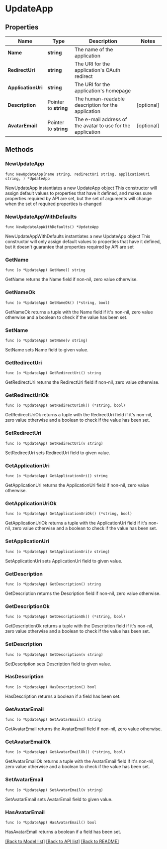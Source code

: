 # UpdateApp

## Properties

Name | Type | Description | Notes
------------ | ------------- | ------------- | -------------
**Name** | **string** | The name of the application | 
**RedirectUri** | **string** | The URI for the application&#39;s OAuth redirect | 
**ApplicationUri** | **string** | The URI for the application&#39;s homepage | 
**Description** | Pointer to **string** | The human-readable description for the application | [optional] 
**AvatarEmail** | Pointer to **string** | The e-mail address of the avatar to use for the application | [optional] 

## Methods

### NewUpdateApp

`func NewUpdateApp(name string, redirectUri string, applicationUri string, ) *UpdateApp`

NewUpdateApp instantiates a new UpdateApp object
This constructor will assign default values to properties that have it defined,
and makes sure properties required by API are set, but the set of arguments
will change when the set of required properties is changed

### NewUpdateAppWithDefaults

`func NewUpdateAppWithDefaults() *UpdateApp`

NewUpdateAppWithDefaults instantiates a new UpdateApp object
This constructor will only assign default values to properties that have it defined,
but it doesn't guarantee that properties required by API are set

### GetName

`func (o *UpdateApp) GetName() string`

GetName returns the Name field if non-nil, zero value otherwise.

### GetNameOk

`func (o *UpdateApp) GetNameOk() (*string, bool)`

GetNameOk returns a tuple with the Name field if it's non-nil, zero value otherwise
and a boolean to check if the value has been set.

### SetName

`func (o *UpdateApp) SetName(v string)`

SetName sets Name field to given value.


### GetRedirectUri

`func (o *UpdateApp) GetRedirectUri() string`

GetRedirectUri returns the RedirectUri field if non-nil, zero value otherwise.

### GetRedirectUriOk

`func (o *UpdateApp) GetRedirectUriOk() (*string, bool)`

GetRedirectUriOk returns a tuple with the RedirectUri field if it's non-nil, zero value otherwise
and a boolean to check if the value has been set.

### SetRedirectUri

`func (o *UpdateApp) SetRedirectUri(v string)`

SetRedirectUri sets RedirectUri field to given value.


### GetApplicationUri

`func (o *UpdateApp) GetApplicationUri() string`

GetApplicationUri returns the ApplicationUri field if non-nil, zero value otherwise.

### GetApplicationUriOk

`func (o *UpdateApp) GetApplicationUriOk() (*string, bool)`

GetApplicationUriOk returns a tuple with the ApplicationUri field if it's non-nil, zero value otherwise
and a boolean to check if the value has been set.

### SetApplicationUri

`func (o *UpdateApp) SetApplicationUri(v string)`

SetApplicationUri sets ApplicationUri field to given value.


### GetDescription

`func (o *UpdateApp) GetDescription() string`

GetDescription returns the Description field if non-nil, zero value otherwise.

### GetDescriptionOk

`func (o *UpdateApp) GetDescriptionOk() (*string, bool)`

GetDescriptionOk returns a tuple with the Description field if it's non-nil, zero value otherwise
and a boolean to check if the value has been set.

### SetDescription

`func (o *UpdateApp) SetDescription(v string)`

SetDescription sets Description field to given value.

### HasDescription

`func (o *UpdateApp) HasDescription() bool`

HasDescription returns a boolean if a field has been set.

### GetAvatarEmail

`func (o *UpdateApp) GetAvatarEmail() string`

GetAvatarEmail returns the AvatarEmail field if non-nil, zero value otherwise.

### GetAvatarEmailOk

`func (o *UpdateApp) GetAvatarEmailOk() (*string, bool)`

GetAvatarEmailOk returns a tuple with the AvatarEmail field if it's non-nil, zero value otherwise
and a boolean to check if the value has been set.

### SetAvatarEmail

`func (o *UpdateApp) SetAvatarEmail(v string)`

SetAvatarEmail sets AvatarEmail field to given value.

### HasAvatarEmail

`func (o *UpdateApp) HasAvatarEmail() bool`

HasAvatarEmail returns a boolean if a field has been set.


[[Back to Model list]](../README.md#documentation-for-models) [[Back to API list]](../README.md#documentation-for-api-endpoints) [[Back to README]](../README.md)


